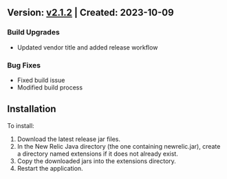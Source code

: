 ## Version: [v2.1.2](https://github.com/newrelic-experimental/newrelic-java-httpservlet-transaction-namer/releases/tag/v2.1.2) | Created: 2023-10-09
### Build Upgrades
- Updated vendor title and added release workflow

### Bug Fixes
- Fixed build issue
- Modified build process



## Installation

To install:

1. Download the latest release jar files.
2. In the New Relic Java directory (the one containing newrelic.jar), create a directory named extensions if it does not already exist.
3. Copy the downloaded jars into the extensions directory.
4. Restart the application.   
